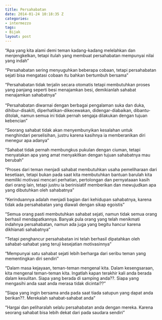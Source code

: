 ```yaml
---
title: Persahabatan
date: 2014-01-24 10:18:35 Z
categories:
- intermezzo
tags:
- Bijak
layout: post
---
```


<p>“Apa yang kita alami demi teman kadang-kadang melelahkan dan menjengkelkan, tetapi itulah yang membuat persahabatan mempunyai nilai yang indah”</p>
<p>“Persahabatan sering menyuguhkan beberapa cobaan, tetapi persahabatan sejati bisa mengatasi cobaan itu bahkan bertumbuh bersama”</p>
<p>“Persahabatan tidak terjalin secara otomatis tetapi membutuhkan proses yang panjang seperti besi menajamkan besi, demikianlah sahabat menajamkan sahabatnya”<br>
<span id="more-597"></span><br>
“Persahabatan diwarnai dengan berbagai pengalaman suka dan duka, dihibur-disakiti, diperhatikan-dikecewakan, didengar-diabaikan, dibantu-ditolak, namun semua ini tidak pernah sengaja dilakukan dengan tujuan kebencian”</p>
<p>“Seorang sahabat tidak akan menyembunyikan kesalahan untuk menghindari perselisihan, justru karena kasihnya ia memberanikan diri menegur apa adanya”</p>
<p>“Sahabat tidak pernah membungkus pukulan dengan ciuman, tetapi menyatakan apa yang amat menyakitkan dengan tujuan sahabatnya mau berubah”</p>
<p>“Proses dari teman menjadi sahabat membutuhkan usaha pemeliharaan dari kesetiaan, tetapi bukan pada saat kita membutuhkan bantuan barulah kita memiliki motivasi mencari perhatian, pertolongan dan pernyataaan kasih dari orang lain, tetapi justru ia berinisiatif memberikan dan mewujudkan apa yang dibutuhkan oleh sahabatnya”</p>
<p>“Kerinduannya adalah menjadi bagian dari kehidupan sahabatnya, karena tidak ada persahabatan yang diawali dengan sikap egoistis”</p>
<p>“Semua orang pasti membutuhkan sahabat sejati, namun tidak semua orang berhasil mendapatkannya. Banyak pula orang yang telah menikmati indahnya persahabatan, namun ada juga yang begitu hancur karena dikhianati sahabatnya”</p>
<p>“Tetapi penghancur persahabatan ini telah berhasil dipatahkan oleh sahabat-sahabat yang teruji kesejatian motivasinnya”</p>
<p>“Mempunyai satu sahabat sejati lebih berharga dari seribu teman yang mementingkan diri sendiri”</p>
<p>“Dalam masa kejayaan, teman-teman mengenal kita. Dalam kesengsaraan, kita mengenal teman-teman kita. Ingatlah kapan terakhir kali anda berada dalam kesulitan. Siapa yang berada di samping anda??. Siapa yang mengasihi anda saat anda merasa tidak dicintai??”</p>
<p>“Siapa yang ingin bersama anda pada saat tiada satupun yang dapat anda berikan??. Merekalah sahabat-sahabat anda”</p>
<p>“Hargai dan peliharalah selalu persahabatan anda dengan mereka. Karena seorang sahabat bisa lebih dekat dari pada saudara sendiri”</p>
